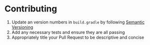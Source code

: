 # Contributing
1. Update an version numbers in `build.gradle` by following [Semantic Versioning](https://semver.org/)
2. Add any necessary tests and ensure they are all passing
3. Appropriately title your Pull Request to be descriptive and concise